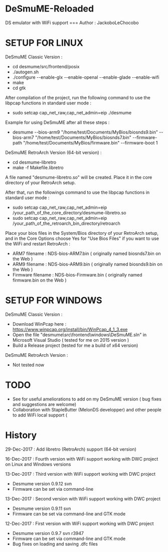 # DeSmuME-Reloaded

DS emulator with WiFi support === Author : JackoboLeChocobo



# SETUP FOR LINUX

DeSmuME Classic Version :
- cd desmume/src/frontend/posix
- ./autogen.sh
- ./configure --enable-glx --enable-openal --enable-glade --enable-wifi
- make
- cd gtk

After compilation of the project, run the following command to use the libpcap functions in standard user mode :
- sudo setcap cap_net_raw,cap_net_admin=eip ./desmume

Example for using DeSmuME after all these steps :
- desmume --bios-arm9 "/home/test/Documents/MyBios/biosnds9.bin" --bios-arm7 "/home/test/Documents/MyBios/biosnds7.bin" --firmware-path "/home/test/Documents/MyBios/firmware.bin" --firmware-boot 1


DeSmuME RetroArch Version (64-bit version) :
- cd desmume-libretro
- make -f Makefile.libretro

A file named "desmume-libretro.so" will be created. Place it in the core directory of your RetroArch setup.

After that, run the followings command to use the libpcap functions in standard user mode :
- sudo setcap cap_net_raw,cap_net_admin=eip /your_path_of_the_core_directory/desmume-libretro.so
- sudo setcap cap_net_raw,cap_net_admin=eip /your_path_of_the_retroarch_bin_directory/retroarch

Place your bios files in the System/Bios directory of your RetroArch setup, and in the Core Options choose Yes for "Use Bios Files" if you want to use the WiFi and restart RetroArch :
- ARM7 filename : NDS-bios-ARM7.bin ( originally named biosnds7.bin on the Web )
- ARM9 filename : NDS-bios-ARM9.bin ( originally named biosnds9.bin on the Web )
- Firmware filename : NDS-bios-Firmware.bin ( originally named firmware.bin on the Web )



# SETUP FOR WINDOWS

DeSmuME Classic Version :
- Download WinPcap here : https://www.winpcap.org/install/bin/WinPcap_4_1_3.exe
- Open the file "desmume\src\frontend\windows\DeSmuME.sln" in Microsoft Visual Studio ( tested for me on 2015 version )
- Build a Release project (tested for me a build of x64 version)


DeSmuME RetroArch Version :
- Not tested now

# TODO

- See for useful ameliorations to add on my DeSmuME version ( bug fixes and suggestions are welcome)
- Collaboration with StapleButter (MelonDS developper) and other people to add WiFi local support ( 

# History

29-Dec-2017 : Add libretro (RetroArch) support (64-bit version) 

16-Dec-2017 : Fourth version with WiFi support working with DWC project on Linux and Windows versions

13-Dec-2017 : Third version with WiFi support working with DWC project
- Desmume version 0.9.12 svn
- Firmware can be set via command-line

13-Dec-2017 : Second version with WiFi support working with DWC project
- Desmume version 0.9.11 svn
- Firmware can be set via command-line and GTK mode

12-Dec-2017 : First version with WiFi support working with DWC project
- Desmume version 0.9.7 svn r3947
- Firmware can be set via command-line and GTK mode
- Bug fixes on loading and saving .dfc files
